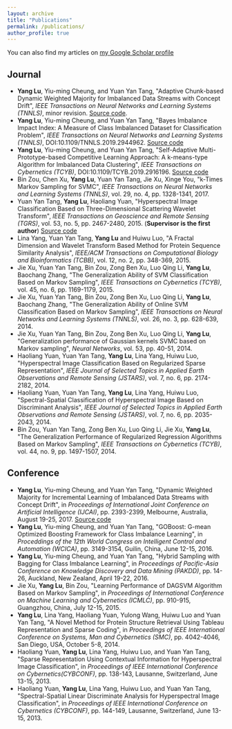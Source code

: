 ```yaml
---
layout: archive
title: "Publications"
permalink: /publications/
author_profile: true
---
```


You can also find my articles on [my Google Scholar profile](https://scholar.google.com.hk/citations?user=r7r4FGwAAAAJ&hl=zh-TW&oi=ao)

## Journal
- **Yang Lu**, Yiu-ming Cheung, and Yuan Yan Tang, "Adaptive Chunk-based Dynamic Weighted Majority for Imbalanced Data Streams with Concept Drift", _IEEE Transactions on Neural Networks and Learning Systems (TNNLS)_, minor revision. [Source code](https://github.com/jasonyanglu/ACDWM).
- **Yang Lu**, Yiu-ming Cheung, and Yuan Yan Tang, "Bayes Imbalance Impact Index: A Measure of Class Imbalanced Dataset for Classification Problem", _IEEE Transactions on Neural Networks and Learning Systems (TNNLS)_, DOI:10.1109/TNNLS.2019.2944962. [Source code](https://github.com/jasonyanglu/BI3)
- **Yang Lu**, Yiu-ming Cheung, and Yuan Yan Tang, "Self-Adaptive Multi-Prototype-based Competitive Learning Approach: A k-means-type Algorithm for Imbalanced Data Clustering", _IEEE Transactions on Cybernetics (TCYB)_, DOI:10.1109/TCYB.2019.2916196. [Source code](https://github.com/jasonyanglu/SMCL)
- Bin Zou, Chen Xu, **Yang Lu**, Yuan Yan Tang, Jie Xu, Xinge You, "k-Times Markov Sampling for SVMC", _IEEE Transactions on Neural Networks and Learning Systems (TNNLS)_, vol. 29, no. 4, pp. 1328-1341, 2017.
- Yuan Yan Tang, **Yang Lu**, Haoliang Yuan, "Hyperspectral Image Classification Based on Three-Dimensional Scattering Wavelet Transform", _IEEE Transactions on Geoscience and Remote Sensing (TGRS)_, vol. 53, no. 5, pp. 2467-2480, 2015. (**Supervisor is the first author**) [Source code](https://github.com/jasonyanglu/3d_scattering)
- Lina Yang, Yuan Yan Tang, **Yang Lu** and Huiwu Luo, "A Fractal Dimension and Wavelet Transform Based Method for Protein Sequence Similarity Analysis", _IEEE/ACM Transactions on Computational Biology and Bioinformatics (TCBB)_, vol. 12, no. 2, pp. 348-369, 2015.
- Jie Xu, Yuan Yan Tang, Bin Zou, Zong Ben Xu, Luo Qing Li, **Yang Lu**, Baochang Zhang, "The Generalization Ability of SVM Classification Based on Markov Sampling", _IEEE Transactions on Cybernetics (TCYB)_, vol. 45, no. 6, pp. 1169-1179, 2015.
- Jie Xu, Yuan Yan Tang, Bin Zou, Zong Ben Xu, Luo Qing Li, **Yang Lu**, Baochang Zhang, "The Generalization Ability of Online SVM Classification Based on Markov Sampling", _IEEE Transactions on Neural Networks and Learning Systems (TNNLS)_, vol. 26, no. 3, pp. 628-639, 2014.
- Jie Xu, Yuan Yan Tang, Bin Zou, Zong Ben Xu, Luo Qing Li, **Yang Lu**, "Generalization performance of Gaussian kernels SVMC based on Markov sampling", _Neural Networks_, vol. 53, pp. 40-51, 2014. 
- Haoliang Yuan, Yuan Yan Tang, **Yang Lu**, Lina Yang, Huiwu Luo, "Hyperspectral Image Classification Based on Regularized Sparse Representation", _IEEE Journal of Selected Topics in Applied Earth Observations and Remote Sensing (JSTARS)_, vol. 7, no. 6, pp. 2174-2182, 2014.
- Haoliang Yuan, Yuan Yan Tang, **Yang Lu**, Lina Yang, Huiwu Luo, "Spectral-Spatial Classification of Hyperspectral Image Based on Discriminant Analysis", _IEEE Journal of Selected Topics in Applied Earth Observations and Remote Sensing (JSTARS)_, vol. 7, no. 6, pp. 2035-2043, 2014.
- Bin Zou, Yuan Yan Tang, Zong Ben Xu, Luo Qing Li, Jie Xu, **Yang Lu**, "The Generalization Performance of Regularized Regression Algorithms Based on Markov Sampling", _IEEE Transactions on Cybernetics (TCYB)_, vol. 44, no. 9, pp. 1497-1507, 2014. 


## Conference
- **Yang Lu**, Yiu-ming Cheung, and Yuan Yan Tang, "Dynamic Weighted Majority for Incremental Learning of Imbalanced Data Streams with Concept Drift", in _Proceedings of International Joint Conference on Artificial Intelligence (IJCAI)_, pp. 2393-2399, Melbourne, Australia, August 19-25, 2017. [Source code](https://github.com/jasonyanglu/dwmil)
- **Yang Lu**, Yiu-ming Cheung, and Yuan Yan Tang, "GOBoost: G-mean Optimized Boosting Framework for Class Imbalance Learning", in _Proceddings of the 12th World Congress on Intelligent Control and Automation (WCICA)_, pp.  3149-3154, Guilin, China, June 12-15, 2016.
- **Yang Lu**, Yiu-ming Cheung, and Yuan Yan Tang, "Hybrid Sampling with Bagging for Class Imbalance Learning", in _Proceedings of Pacific-Asia Conference on Knowledge Discovery and Data Mining (PAKDD)_, pp. 14-26, Auckland, New Zealand, April 19-22, 2016.
- Jie Xu, **Yang Lu**, Bin Zou, "Learning Performance of DAGSVM Algorithm Based on Markov Sampling", in _Proceedings of International Conference on Machine Learning and Cybernetics (ICMLC)_, pp. 910-915, Guangzhou, China, July 12-15, 2015.
- **Yang Lu**, Lina Yang, Haoliang Yuan, Yulong Wang, Huiwu Luo and Yuan Yan Tang, "A Novel Method for Protein Structure Retrieval Using Tableau Representation and Sparse Coding", in _Proceedings of IEEE International Conference on Systems, Man and Cybernetics (SMC)_, pp. 4042-4046, San Diego, USA, October 5-8, 2014.  
- Haoliang Yuan, **Yang Lu**, Lina Yang, Huiwu Luo, and Yuan Yan Tang, "Sparse Representation Using Contextual Information for Hyperspectral Image Classification", in _Proceedings of IEEE International Conference on Cybernetics(CYBCONF)_, pp. 138-143, Lausanne, Switzerland, June 13-15, 2013.
- Haoliang Yuan, **Yang Lu**, Lina Yang, Huiwu Luo, and Yuan Yan Tang, "Spectral-Spatial Linear Discriminate Analysis for Hyperspectral Image Classification", in _Proceedings of IEEE International Conference on Cybernetics (CYBCONF)_, pp. 144-149, Lausanne, Switzerland, June 13-15, 2013.



